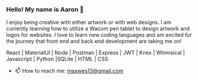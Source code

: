 ### Hello! My name is Aaron 👋

I enjoy being creative with either artwork or with web designs.  I am currently learning how to utilize a Wacom pen tablet to design artwork and logos for websites.  I love to learn new coding languages and am excited for the journey that front end and back end development are taking me on!

React | MaterialUI | Node | Postman | Express | JWT | Knex | Whimsical | Javascript | Python |SQLite | HTML | CSS 

- 📫 How to reach me: maxwes13@gmail.com


